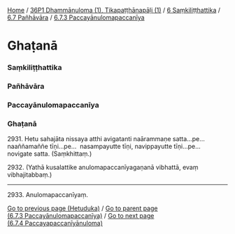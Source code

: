 
[Home](/) / [36P1 Dhammānuloma (1), Tikapaṭṭhānapāḷi (1)](../../../../36P1.md) / [6 Saṃkiliṭṭhattika](../../../6.md) / [6.7 Pañhāvāra](../../6.7.md) / [6.7.3 Paccayānulomapaccanīya](../6.7.3.md)

# Ghaṭanā

### Saṃkiliṭṭhattika

### Pañhāvāra

### Paccayānulomapaccanīya

### Ghaṭanā

2931\. Hetu sahajāta nissaya atthi avigatanti naārammaṇe satta…pe…  naaññamaññe tīṇi…pe…  nasampayutte tīṇi, navippayutte tīṇi…pe…  novigate satta. (Saṃkhittaṃ.)

2932\. (Yathā kusalattike anulomapaccanīyagaṇanā vibhattā, evaṃ vibhajitabbaṃ.)

---

2933\. Anulomapaccanīyaṃ.



[Go to previous page (Hetuduka)](Hetuduka.md) / [Go to parent page (6.7.3 Paccayānulomapaccanīya)](../6.7.3.md) / [Go to next page (6.7.4 Paccayapaccanīyānuloma)](../6.7.4.md)


